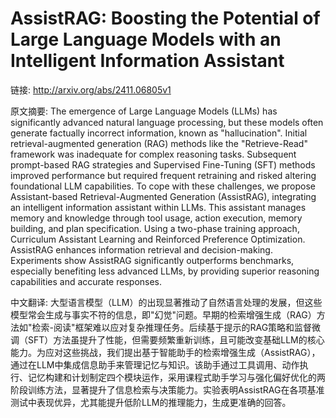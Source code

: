 # AssistRAG: Boosting the Potential of Large Language Models with an Intelligent Information Assistant

链接: http://arxiv.org/abs/2411.06805v1

原文摘要:
The emergence of Large Language Models (LLMs) has significantly advanced
natural language processing, but these models often generate factually
incorrect information, known as "hallucination". Initial retrieval-augmented
generation (RAG) methods like the "Retrieve-Read" framework was inadequate for
complex reasoning tasks. Subsequent prompt-based RAG strategies and Supervised
Fine-Tuning (SFT) methods improved performance but required frequent retraining
and risked altering foundational LLM capabilities. To cope with these
challenges, we propose Assistant-based Retrieval-Augmented Generation
(AssistRAG), integrating an intelligent information assistant within LLMs. This
assistant manages memory and knowledge through tool usage, action execution,
memory building, and plan specification. Using a two-phase training approach,
Curriculum Assistant Learning and Reinforced Preference Optimization. AssistRAG
enhances information retrieval and decision-making. Experiments show AssistRAG
significantly outperforms benchmarks, especially benefiting less advanced LLMs,
by providing superior reasoning capabilities and accurate responses.

中文翻译:
大型语言模型（LLM）的出现显著推动了自然语言处理的发展，但这些模型常会生成与事实不符的信息，即"幻觉"问题。早期的检索增强生成（RAG）方法如"检索-阅读"框架难以应对复杂推理任务。后续基于提示的RAG策略和监督微调（SFT）方法虽提升了性能，但需要频繁重新训练，且可能改变基础LLM的核心能力。为应对这些挑战，我们提出基于智能助手的检索增强生成（AssistRAG），通过在LLM中集成信息助手来管理记忆与知识。该助手通过工具调用、动作执行、记忆构建和计划制定四个模块运作，采用课程式助手学习与强化偏好优化的两阶段训练方法，显著提升了信息检索与决策能力。实验表明AssistRAG在各项基准测试中表现优异，尤其能提升低阶LLM的推理能力，生成更准确的回答。
